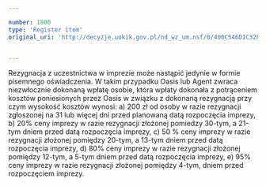 ```yaml
---

number: 1800
type: 'Register item'
original_uri: 'http://decyzje.uokik.gov.pl/nd_wz_um.nsf/0/400C546D1C32F314C1257693003F29B6?OpenDocument'


---
```


Rezygnacja z uczestnictwa w imprezie może nastąpić jedynie w formie pisemnego oświadczenia. W takim przypadku Oasis lub Agent zwraca niezwłocznie dokonaną wpłatę osobie, która wpłaty dokonała z potrąceniem kosztów poniesionych przez Oasis w związku z dokonaną rezygnacją przy czym wysokość kosztów wynosi: a) 200 zł od osoby w razie rezygnacji zgłoszonej na 31 lub więcej dni przed planowaną datą rozpoczęcia imprezy, b) 20% ceny imprezy w razie rezygnacji złożonej pomiedzy 30-tym, a 21-tym dniem przed datą rozpoczęcia imprezy, c) 50 % ceny imprezy w razie rezygnacji złożonej pomiędzy 20-tym, a 13-tym dniem przed datą rozpoczęcia imprezy, d) 80% ceny imprezy w razie rezygnacji złożonej pomiędzy 12-tym, a 5-tym dniem przed datą rozpoczęcia imprezy, e) 95% ceny imprezy w razie rezygnacji złożonej pomiędzy 4-tym, dniem przed rozpoczęciem imprezy.
